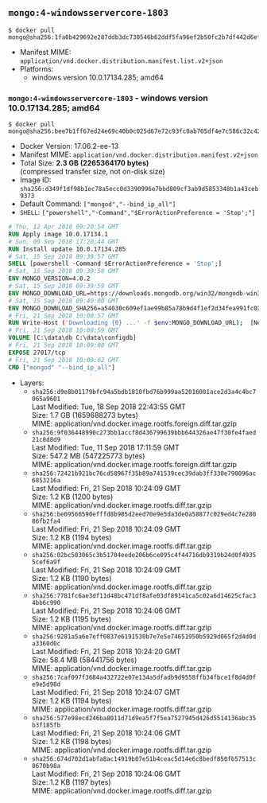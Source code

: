 ## `mongo:4-windowsservercore-1803`

```console
$ docker pull mongo@sha256:1fa0b429692e287ddb3dc730546b62ddf5fa96ef2b50fc2b7df442d6efcca06c
```

-	Manifest MIME: `application/vnd.docker.distribution.manifest.list.v2+json`
-	Platforms:
	-	windows version 10.0.17134.285; amd64

### `mongo:4-windowsservercore-1803` - windows version 10.0.17134.285; amd64

```console
$ docker pull mongo@sha256:bee7b1ff67ed24e69c40b0c025d67e72c93fc0ab705df4e7c586c32c42a71394
```

-	Docker Version: 17.06.2-ee-13
-	Manifest MIME: `application/vnd.docker.distribution.manifest.v2+json`
-	Total Size: **2.3 GB (2265364170 bytes)**  
	(compressed transfer size, not on-disk size)
-	Image ID: `sha256:d349f1df98b1ec78a5ecc0d3390996e7bbd809cf3ab9d5853348b1a43ceb9373`
-	Default Command: `["mongod","--bind_ip_all"]`
-	`SHELL`: `["powershell","-Command","$ErrorActionPreference = 'Stop';"]`

```dockerfile
# Thu, 12 Apr 2018 09:20:54 GMT
RUN Apply image 10.0.17134.1
# Sun, 09 Sep 2018 17:20:44 GMT
RUN Install update 10.0.17134.285
# Sat, 15 Sep 2018 09:39:57 GMT
SHELL [powershell -Command $ErrorActionPreference = 'Stop';]
# Sat, 15 Sep 2018 09:39:58 GMT
ENV MONGO_VERSION=4.0.2
# Sat, 15 Sep 2018 09:39:59 GMT
ENV MONGO_DOWNLOAD_URL=https://downloads.mongodb.org/win32/mongodb-win32-x86_64-2008plus-ssl-4.0.2-signed.msi
# Sat, 15 Sep 2018 09:40:00 GMT
ENV MONGO_DOWNLOAD_SHA256=a54030c609ef1ae99b85a78b9d4f1ef2d34fea991fc023830108e779f7fbee26
# Fri, 21 Sep 2018 10:08:57 GMT
RUN Write-Host ('Downloading {0} ...' -f $env:MONGO_DOWNLOAD_URL); 	[Net.ServicePointManager]::SecurityProtocol = [Net.SecurityProtocolType]::Tls12; 	(New-Object System.Net.WebClient).DownloadFile($env:MONGO_DOWNLOAD_URL, 'mongo.msi'); 		Write-Host ('Verifying sha256 ({0}) ...' -f $env:MONGO_DOWNLOAD_SHA256); 	if ((Get-FileHash mongo.msi -Algorithm sha256).Hash -ne $env:MONGO_DOWNLOAD_SHA256) { 		Write-Host 'FAILED!'; 		exit 1; 	}; 		Write-Host 'Installing ...'; 	Start-Process msiexec -Wait 		-ArgumentList @( 			'/i', 			'mongo.msi', 			'/quiet', 			'/qn', 			'INSTALLLOCATION=C:\mongodb', 			'ADDLOCAL=all' 		); 	$env:PATH = 'C:\mongodb\bin;' + $env:PATH; 	[Environment]::SetEnvironmentVariable('PATH', $env:PATH, [EnvironmentVariableTarget]::Machine); 		Write-Host 'Verifying install ...'; 	Write-Host '  mongo --version'; mongo --version; 	Write-Host '  mongod --version'; mongod --version; 		Write-Host 'Removing ...'; 	Remove-Item C:\mongodb\bin\*.pdb -Force; 	Remove-Item C:\windows\installer\*.msi -Force; 	Remove-Item mongo.msi -Force; 		Write-Host 'Complete.';
# Fri, 21 Sep 2018 10:08:59 GMT
VOLUME [C:\data\db C:\data\configdb]
# Fri, 21 Sep 2018 10:09:00 GMT
EXPOSE 27017/tcp
# Fri, 21 Sep 2018 10:09:02 GMT
CMD ["mongod" "--bind_ip_all"]
```

-	Layers:
	-	`sha256:d9e8b01179bfc94a5bdb1810fbd76b999aa52016001ace2d3a4c4bc7065a9601`  
		Last Modified: Tue, 18 Sep 2018 22:43:55 GMT  
		Size: 1.7 GB (1659688273 bytes)  
		MIME: application/vnd.docker.image.rootfs.foreign.diff.tar.gzip
	-	`sha256:9f036448990c273bb1accf8d436799639bbb644326ae47f30fe4faed21c8d8d9`  
		Last Modified: Tue, 11 Sep 2018 17:11:59 GMT  
		Size: 547.2 MB (547225773 bytes)  
		MIME: application/vnd.docker.image.rootfs.foreign.diff.tar.gzip
	-	`sha256:72421b921bc76cd58967f35b89a741539cec39dab3ff330e790096ac6853216a`  
		Last Modified: Fri, 21 Sep 2018 10:24:09 GMT  
		Size: 1.2 KB (1200 bytes)  
		MIME: application/vnd.docker.image.rootfs.diff.tar.gzip
	-	`sha256:be09566590efffd8b985d2eed70e9e5da3de0a58877c029ed4c7e28086fb2fa4`  
		Last Modified: Fri, 21 Sep 2018 10:24:09 GMT  
		Size: 1.2 KB (1194 bytes)  
		MIME: application/vnd.docker.image.rootfs.diff.tar.gzip
	-	`sha256:02bc503065c3b51704eede206b6ce095c4f44716db9319b24d0f49355cef6a9f`  
		Last Modified: Fri, 21 Sep 2018 10:24:09 GMT  
		Size: 1.2 KB (1190 bytes)  
		MIME: application/vnd.docker.image.rootfs.diff.tar.gzip
	-	`sha256:7781fc6ae3df11d48bc471df8afe03df89141ca5c02a6d14625cfac34bb6c990`  
		Last Modified: Fri, 21 Sep 2018 10:24:06 GMT  
		Size: 1.2 KB (1195 bytes)  
		MIME: application/vnd.docker.image.rootfs.diff.tar.gzip
	-	`sha256:9281a5a6e7eff0837e6191530b7e7e5e74651950b5929d065f2d4d0da3360d0c`  
		Last Modified: Fri, 21 Sep 2018 10:24:20 GMT  
		Size: 58.4 MB (58441756 bytes)  
		MIME: application/vnd.docker.image.rootfs.diff.tar.gzip
	-	`sha256:7caf097f3684a432722e07e134a5dfadb9d9558ffb34fbce1f8d4d0fe9e5d98d`  
		Last Modified: Fri, 21 Sep 2018 10:24:07 GMT  
		Size: 1.2 KB (1194 bytes)  
		MIME: application/vnd.docker.image.rootfs.diff.tar.gzip
	-	`sha256:577e98ecd246ba8011d71d9ea5f7f5ea7527945d426d5514136abc35b3f185fb`  
		Last Modified: Fri, 21 Sep 2018 10:24:06 GMT  
		Size: 1.2 KB (1198 bytes)  
		MIME: application/vnd.docker.image.rootfs.diff.tar.gzip
	-	`sha256:674d702d1abfa8ac14919b07e51b4ceac5d14e6c8bedf850fb57513c8670b98a`  
		Last Modified: Fri, 21 Sep 2018 10:24:06 GMT  
		Size: 1.2 KB (1197 bytes)  
		MIME: application/vnd.docker.image.rootfs.diff.tar.gzip
